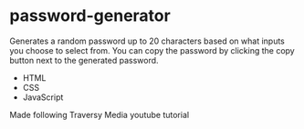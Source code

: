 # password-generator

Generates a random password up to 20 characters based on what inputs you choose to select from. You can copy the password by clicking the copy button next to the generated password.

- HTML
- CSS
- JavaScript

Made following Traversy Media youtube tutorial
